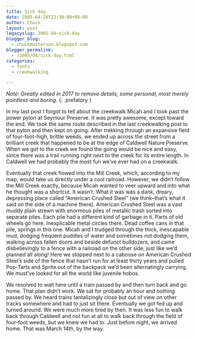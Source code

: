 ```yaml
---
title: Sick day
date: 2005-04-26T22:30:00+00:00
author: Chuck
layout: post
legacyslug: 2005-04-sick-day
blogger_blog:
  - chuckmasterson.blogspot.com
blogger_permalink:
  - /2005/04/sick-day.html
categories:
  - fonts
  - creekwalking

---
```


*Note: Greatly edited in 2017 to remove details, some personal, most merely
pointless and boring.*
{: .prefatory }

In my last post I forgot to tell about the creekwalk Micah and I took past the
power pylon at Seymour Preserve. It was pretty awesome, except toward the end.
We took the same route described in the last creekwalking post to that pylon
and then kept on going. After trekking through an expansive field of
four-foot-high, brittle weeds, we ended up across the street from a brilliant
creek that happened to be at the edge of Caldwell Nature Preserve. When we got
to the creek we found the going would be nice and easy, since there was a trail
running right next to the creek for its entire length. In Caldwell we had
probably the most fun we’ve ever had on a creekwalk.

Eventually that creek flowed into the Mill Creek, which, according to my map,
would take us directly under a cool railroad. However, we didn’t follow the
Mill Creek exactly, because Micah wanted to veer upward and into what he
thought was a shortcut. It wasn’t. What it was was a dank, dreary, depressing
place called “American Crushed Steel” (we think–that’s what it said on the side
of a machine there). American Crushed Steel was a vast muddy plain strewn with
enormous piles of metallic trash sorted into separate piles. Each pile had a
different kind of garbage in it. Parts of old wheels go here. Inexplicable
metal circles there. Dead coffee cans in that pile, springs in this one. Micah
and I trudged through the thick, inescapable mud, dodging frequent puddles of
water and sometimes not dodging them, walking across fallen doors and beside
defunct bulldozers, and came disbelievingly to a fence with a railroad on the
other side, just like we’d planned all along! Here we stopped next to a caboose
on American Crushed Steel’s side of the fence that hasn’t run for at least
thirty years and pulled Pop-Tarts and Sprite out of the backpack we’d been
alternatingly carrying. We must’ve looked for all the world like juvenile
hobos.

We resolved to wait here until a train passed by and then turn back and go
home. That plan didn’t work. We sat for probably an hour and nothing passed by.
We heard trains tantalizingly close but out of view on other tracks somewhere
and had to just sit there. Eventually we got fed up and turned around. We were
much more tired by then. It was less fun to walk back through Caldwell and not
fun at all to walk back through the field of four-foot weeds, but we knew we
had to. Just before night, we arrived home. That was March 14th, by the way.

